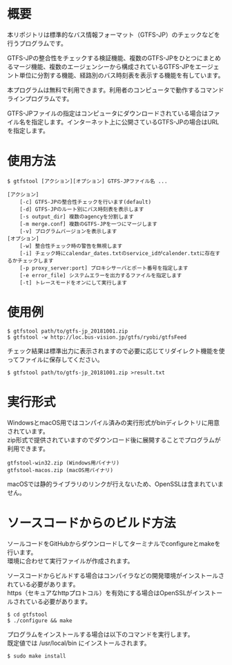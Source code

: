 # 概要

本リポジトリは標準的なバス情報フォーマット（GTFS-JP）のチェックなどを行うプログラムです。<p>
GTFS-JPの整合性をチェックする検証機能、複数のGTFS-JPをひとつにまとめるマージ機能、複数のエージェンシーから構成されているGTFS-JPをエージェント単位に分割する機能、経路別のバス時刻表を表示する機能を有しています。<p>
本プログラムは無料で利用できます。利用者のコンピュータで動作するコマンドラインプログラムです。<p>
GTFS-JPファイルの指定はコンピュータにダウンロードされている場合はファイル名を指定します。インターネット上に公開さているGTFS-JPの場合はURLを指定します。

# 使用方法
```
$ gtfstool [アクション][オプション] GTFS-JPファイル名 ...
```
```
[アクション]
    [-c] GTFS-JPの整合性チェックを行います(default)
    [-d] GTFS-JPのルート別にバス時刻表を表示します
    [-s output_dir] 複数のagencyを分割します
    [-m merge.conf] 複数のGTFS-JPを一つにマージします
    [-v] プログラムバージョンを表示します
[オプション]
    [-w] 整合性チェック時の警告を無視します
    [-i] チェック時にcalendar_dates.txtのservice_idがcalender.txtに存在するかチェックします
    [-p proxy_server:port] プロキシサーバとポート番号を指定します
    [-e error_file] システムエラーを出力するファイルを指定します
    [-t] トレースモードをオンにして実行します
```

# 使用例
```
$ gtfstool path/to/gtfs-jp_20181001.zip
$ gtfstool -w http://loc.bus-vision.jp/gtfs/ryobi/gtfsFeed
```
チェック結果は標準出力に表示されますので必要に応じてリダイレクト機能を使ってファイルに保存してください。
```
$ gtfstool path/to/gtfs-jp_20181001.zip >result.txt
```

# 実行形式
WindowsとmacOS用ではコンパイル済みの実行形式がbinディレクトリに用意されています。<br>
zip形式で提供されていますのでダウンロード後に展開することでプログラムが利用できます。
```
gtfstool-win32.zip (Windows用バイナリ)
gtfstool-macos.zip (macOS用バイナリ)
```
macOSでは静的ライブラリのリンクが行えないため、OpenSSLは含まれていません。<br>

# ソースコードからのビルド方法
ソールコードをGitHubからダウンロードしてターミナルでconfigureとmakeを行います。<br>
環境に合わせて実行ファイルが作成されます。<p>
ソースコードからビルドする場合はコンパイラなどの開発環境がインストールされている必要があります。<br>
https（セキュアなhttpプロトコル）を有効にする場合はOpenSSLがインストールされている必要があります。
```
$ cd gtfstool
$ ./configure && make
```
プログラムをインストールする場合は以下のコマンドを実行します。<br>
既定値では /usr/local/bin にインストールされます。
```
$ sudo make install
```
